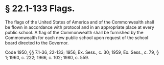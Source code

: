 # § 22.1-133 Flags.

<p>The flags of the United States of America and of the Commonwealth shall be flown in accordance with protocol and in an appropriate place at every public school. A flag of the Commonwealth shall be furnished by the Commonwealth for each new public school upon request of the school board directed to the Governor.</p><p>Code 1950, §§ 7.1-36, 22-133; 1956, Ex. Sess., c. 30; 1959, Ex. Sess., c. 79, § 1; 1960, c. 222; 1966, c. 102; 1980, c. 559.</p>